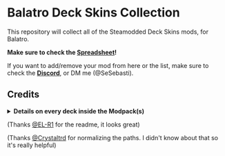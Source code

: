 # Balatro Deck Skins Collection

This repository will collect all of the Steamodded Deck Skins mods, for Balatro.

**Make sure to check the [Spreadsheet](https://docs.google.com/spreadsheets/d/1ltZwvOqJKhV28srCKpwzDgxlNhimSD_RvO68czORvAE/edit?gid=538241148#gid=538241148)!**

If you want to add/remove your mod from here or the list, make sure to check the **[Discord](https://discord.com/channels/1116389027176787968/1355426938637779088)**, or DM me (@SeSebasti).


## Credits
<details>
<summary><b>Details on every deck inside the Modpack(s)</b></summary>
  
- ![01 - BoS1 SCRUBY.gif](Previews/01%20-%20BoS1%20SCRUBY.gif) 
  - [Buddies of Scruby: Pack Z](https://balatromods.miraheze.org/wiki/Buddies_of_Scruby:_PACK_Z)
  - Art: SCRUBY 
  - Code: @gatler.bsky.social and @vvdragon.bsky.social
- ![02 - BoS2 SCRUBY.gif](Previews/02%20-%20BoS2%20SCRUBY.gif)
  - [Buddies of Scruby: Pack 2](https://balatromods.miraheze.org/wiki/Buddies_of_Scruby:_PACK_2)
  - Art: SCRUBY
  - Code: @gatler.bsky.social and @vvdragon.bsky.social
- ![03 - BoS-Z SCRUBY.gif](Previews/03%20-%20BoS-Z%20SCRUBY.gif)
  - [Buddies of Scruby](https://balatromods.miraheze.org/wiki/Buddies_of_Scruby)
  - Art: SCRUBY
  - Code: @gatler.bsky.social and @vvdragon.bsky.social
- ![04 - BxB kitty.gif](Previews/04%20-%20BxB%20kitty.gif)
  - [Balatro x Balatro Collab](https://balatromods.miraheze.org/wiki/Balatro_Collab)
  - Art: kitty-knight
  - Code: kitty-knight
- ![05 - LS turpix.gif](Previews/05%20-%20LS%20turpix.gif)
  - [Lucky Star Deck Skin](https://balatromods.miraheze.org/wiki/Lucky_Star_Deck)
  - Art: turpix
  - Code: turpix
- ![06 - BTR turpix.gif](Previews/06%20-%20BTR%20turpix.gif)
  - [Bocchi The Rock! Deck Skin](https://balatromods.miraheze.org/wiki/Bocchi_the_Deck)
  - Art: turpix
  - Code: turpix
- ![07 - CAH DeV.gif](Previews/07%20-%20CAH%20DeV.gif)
  - [Cards Against Humanity](https://balatromods.miraheze.org/wiki/Cards_Against_Humanity)
  - Art: DeV
  - Code: DeV
- ![09 - DT Spilled_Paints.gif](Previews/09%20-%20DT%20Spilled_Paints.gif)
  - [DELTARUNE Face Cards](https://balatromods.miraheze.org/wiki/DELTARUNE_Face_Cards)
  - Art: Spilled_Paints
  - Code: Spilled_Paints
- [
    <img
        src="Previews/10%20-%20DT%20Vio%20Hector.gif" 
        width=15%
        title="10 - DT Vio Hector.gif"
        alt="10 - DT Vio Hector.gif"
    />
](Previews/10%20-%20DT%20Vio%20Hector.gif)

  - [DELTARUNE Cards](https://balatromods.miraheze.org/wiki/Deltarune_Deck)
  - Art: \_VioMarks\_, Hectordudeman
  - Code: CubeGuy
- ![12 - ENA vluuy Bran.gif](Previews/12%20-%20ENA%20vluuy%20Bran.gif)
  - [Friends of Jimbo: ENA](https://balatromods.miraheze.org/wiki/Friends_Of_Jimbo_ENA)
  - Art: vluuy, Bran
  - Code: Bran
- ![14 - Finn Poke.gif](Previews/14%20-%20Finn%20Poke.gif)
  - [Finn's Pokécards](https://balatromods.miraheze.org/wiki/Finn%27s_Pok%C3%A9cards)
  - Art: Finnaware
  - Code: Finnaware
- ![16 - HC Kenny.gif](Previews/16%20-%20HC%20Kenny.gif)
  - Low-Light Cigarette Pack 
  - Art: Kenny Stone
  - Code: Melody, SeSebasti
- ![21 - Inscryption SmashStone.gif](Previews/21%20-%20Inscryption%20SmashStone.gif)
  - [Inscryption Deck](https://balatromods.miraheze.org/wiki/Inscryption)
  - Art: SmashStone
  - Code: SmashStone
- ![23 - LC Sonicite.gif](Previews/23%20-%20LC%20Sonicite.gif)
  - [Lethal Company Face Cards](https://balatromods.miraheze.org/wiki/Lethal_Company_Face_Cards)
  - Art: Sonicite
  - Code: Sonicite, SeSebasti
- ![24 - Vocaloid GreenRupee.gif](Previews/24%20-%20Vocaloid%20GreenRupee.gif)
  - [Vocaloid Card Set](https://balatromods.miraheze.org/wiki/Vocaloid_Cards)
  - Art: TheGreenRupee
  - Code: TheGreenRupee
- ![25 - (Peak) Stupid Suits.gif](Previews/25%20-%20(Peak)%20Stupid%20Suits.gif)
  - [Stupid Suits](https://balatromods.miraheze.org/wiki/Stupid_Suits)
  - Art: amazindood._.
  - Code: amazindood._.
- ![26 - Vocalatro aiko.gif](Previews/26%20-%20Vocalatro%20aiko.gif)
  - [Vocalatro - Vocaloid Face Card Pack](https://balatromods.miraheze.org/wiki/Vocalatro)
  - Art: aikoyori
  - Code: aikoyori
- ![29 - #Retubed Alphermebo.gif](Previews/29%20-%20Retubed%20Alphermebo.gif)
  - [#ReTubed Face Pack](https://balatromods.miraheze.org/wiki/Retubed_Face_Pack)
  - Art: Alphermebo
  - Code: Alphermebo
- ![30 - FoS TiltedHat.gif](Previews/30%20-%20FoS%20TiltedHat.gif)
  - [Faces of Sin](https://balatromods.miraheze.org/wiki/Faces_of_Sin)
  - Art: TiltedHat
  - Code: Victin
- ![31 - Inkticious.gif](Previews/31%20-%20Inkticious.gif)
  - [Inkticious' Card Pack](https://balatromods.miraheze.org/wiki/Inkticious%27_Card_Pack)
  - Art: Inkticious
  - Code: Inkticious
- ![32 - CKPK Karkat.gif](Previews/32%20-%20CKPK%20Karkat.gif)
  - [Cookie-Poker](https://balatromods.miraheze.org/wiki/Cookie_Poker/Deck_Skins)
  - Art: KallMeKarmak/Karkat
  - Code: KallMeKarmak/Karkat, SeSebasti
- ![33 - RW LawyerRed01.gif](Previews/33%20-%20RW%20LawyerRed01.gif)
  - [Rain World Playing Cards](https://balatromods.miraheze.org/wiki/Rain_World_Karma_Deck)
  - Art: LawyerRed01
  - Code: LawyerRed01
- ![34 - CR Watto.gif](Previews/34%20-%20CR%20Watto.gif)
  - [Collabs Reimagined](https://balatromods.miraheze.org/wiki/Collabs_Reimagined)
  - Art: Auto Watto
  - Code: Auto Watto, RS_Mind
- ![35 - KP Shinku.gif](Previews/35%20-%20KP%20Shinku.gif)
  - [Kopi Puesto Face Cards](https://balatromods.miraheze.org/wiki/Kopi_Puesto_Face_Cards)
  - Art: Shinku
  - Code: Shinku, SeSebasti
- ![36 - TDD rynagon.gif](Previews/36%20-%20TDD%20rynagon.gif)
  - [Team Dark Deck](https://balatromods.miraheze.org/wiki/Team_Dark_Deck)
  - Art: rynagon
  - Code: NyxForKicks
- ![37 - SCD rynagon.gif](Previews/37%20-%20SCD%20rynagon.gif)
  - [Sonic CD Deck](https://balatromods.miraheze.org/wiki/Sonic_CD_Deck)
  - Art: rynagon
  - Code: NyxForKicks
- ![38 - EVA turpix.gif](Previews/38%20-%20EVA%20turpix.gif)
  - [Evangelion Deck Skin](https://balatromods.miraheze.org/wiki/Evangelion_Deck_Skin)
  - Art: turpix
  - Code: turpix
  - [Commisioned by "The 14th Doctor"]
- ![39 - Lavvo1.gif](Previews/39%20-%20Lavvo1.gif)
  - [Friends Of Lavvo 1](https://balatromods.miraheze.org/wiki/Friends_Of_Lavvo_1)
  - Art: Lavender9999 
  - Code: Lavender9999 
- ![40 - Lavoo2.gif](Previews/40%20-%20Lavoo2.gif)
  - [Friends Of Lavvo 2](https://balatromods.miraheze.org/wiki/Friends_Of_Lavvo_2)
  - Art: Lavender9999 
  - Code: Lavender9999 
- ![41 - Luigi Lenuilu.gif](Previews/41%20-%20Luigi%20Lenuilu.gif)
  - [Luigi's Picture Balatro](https://balatromods.miraheze.org/wiki/Luigi%27s_Picture_Balatro)
  - Art: Lenuilu
  - Code: Lenuilu
- The Modpack has compatibility with [ModProfiles](https://github.com/WaffleDevs/ModProfiles), made by [WaffleDevs](https://github.com/WaffleDevs). It's really useful.
- [Steamodded](https://github.com/Steamodded/smods) is a constantly-updated mod loader for Balatro, created by [@Steamopollys](https://github.com/Steamopollys). [Lovely](https://github.com/ethangreen-dev/lovely-injector) was created by [@ethangreen-dev](https://github.com/ethangreen-dev). Them, along with all of the contributors, made all of this possible.
</details>

(Thanks [@EL-R1](https://github.com/EL-R1) for the readme, it looks great)

(Thanks [@Crystaltrd](https://github.com/Crystaltrd) for normalizing the paths. I didn't know about that so it's really helpful)
